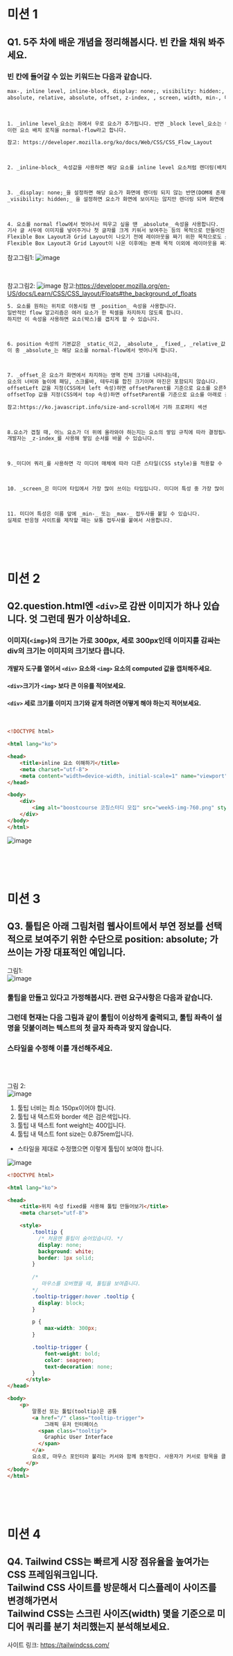 # 미션 1 
## Q1. 5주 차에 배운 개념을 정리해봅시다. 빈 칸을 채워 봐주세요. 
### 빈 칸에 들어갈 수 있는 키워드는 다음과 같습니다.

```HTML
max-, inline level, inline-block, display: none;, visibility: hidden:, float, static, 
absolute, relative, absolute, offset, z-index, , screen, width, min-, 미디어 쿼리, block level, position,fixed,

```

<br>

```html
1. _inline level_요소는 좌에서 우로 요소가 추가됩니다. 반면 _block level_요소는 위에서 아래로 추가됩니다. 
이런 요소 배치 로직을 normal-flow라고 합니다.

참고: https://developer.mozilla.org/ko/docs/Web/CSS/CSS_Flow_Layout

 

2. _inline-block_ 속성값을 사용하면 해당 요소를 inline level 요소처럼 렌더링(배치)하지만 block level 성질을 가질 수 있게 할 수 있습니다.

 

3. _display: none;_을 설정하면 해당 요소가 화면에 렌더링 되지 않는 반면(DOM에 존재하지 않음)
_visibility: hidden;_ 을 설정하면 요소가 화면에 보이지는 않지만 렌더링 되며 화면에 공간을 가지고 있게 됩니다(DOM에 존재함).

 

4. 요소를 normal flow에서 벗어나서 띄우고 싶을 땐 _absolute_ 속성을 사용합니다. 
기사 글 서두에 이미지를 넣어주거나 첫 글자를 크게 키워서 보여주는 등의 목적으로 만들어진 이 속성은 
Flexible Box Layout과 Grid Layout이 나오기 전에 레이아웃을 짜기 위한 목적으로도 쓰였으나, 
Flexible Box Layout과 Grid Layout이 나온 이후에는 본래 목적 이외에 레이아웃을 짜기 위한 목적으로는 잘 쓰이지 않습니다.

```
참고그림1:
![image](https://user-images.githubusercontent.com/68424403/171996997-cc68423a-a0d4-4180-bf5e-f5e72acb6906.png)

<br>

참고그림2:
![image](https://user-images.githubusercontent.com/68424403/171997007-a62520ca-4c9d-4405-99e6-9a6c57a8078d.png)
참고:https://developer.mozilla.org/en-US/docs/Learn/CSS/CSS_layout/Floats#the_background_of_floats

```html
5. 요소를 원하는 위치로 이동시킬 땐 _position_ 속성을 사용합니다. 
일반적인 flow 알고리즘은 여러 요소가 한 픽셀을 차지하지 않도록 합니다. 
하지만 이 속성을 사용하면 요소(박스)를 겹치게 할 수 있습니다.



6. position 속성의 기본값은 _static_이고, _absolute_, _fixed_, _relative_값을 가질 수 있습니다. 
이 중 _absolute_는 해당 요소를 normal-flow에서 벗어나게 합니다.

 

7. _offset_은 요소가 화면에서 차지하는 영역 전체 크기를 나타내는데, 
요소의 너비와 높이에 패딩, 스크롤바, 테두리를 합친 크기이며 마진은 포함되지 않습니다. 
offsetLeft 값을 지정(CSS에서 left 속성)하면 offsetParent를 기준으로 요소를 오른쪽으로 옮길 수 있고, 
offsetTop 값을 지정(CSS에서 top 속성)하면 offsetParent를 기준으로 요소를 아래로 옮길 수 있습니다.

참고:https://ko.javascript.info/size-and-scroll에서 기하 프로퍼티 섹션

 

8.요소가 겹칠 때, 어느 요소가 더 위에 올라와야 하는지는 요소의 쌓임 규칙에 따라 결정됩니다. 
개발자는 _z-index_를 사용해 쌓임 순서를 바꿀 수 있습니다.

 

9._미디어 쿼리_를 사용하면 각 미디어 매체에 따라 다른 스타일(CSS style)을 적용할 수 있습니다.

 

10. _screen_은 미디어 타입에서 가장 많이 쓰이는 타입입니다. 미디어 특성 중 가장 많이 쓰이는 특성은 _width_입니다.

 

11. 미디어 특성은 이름 앞에 _min-_ 또는 _max-_ 접두사를 붙일 수 있습니다. 
실제로 반응형 사이트를 제작할 때는 보통 접두사를 붙여서 사용합니다.
```





<br><br><br>





# 미션 2
## Q2.question.html엔 ```<div>```로 감싼 이미지가 하나 있습니다. 엇 그런데 뭔가 이상하네요.
### 이미지(```<img>```)의 크기는 가로 300px, 세로 300px인데 이미지를 감싸는 div의 크기는 이미지의 크기보다 큽니다.
#### 개발자 도구를 열어서 ```<div>``` 요소와 ```<img>``` 요소의 computed 값을 캡처해주세요.
#### ```<div>```크기가 ```<img>``` 보다 큰 이유를 적어보세요.
#### ```<div>``` 세로 크기를 이미지 크기와 같게 하려면 어떻게 해야 하는지 적어보세요.


<br>

```html
<!DOCTYPE html>

<html lang="ko">

<head>
    <title>inline 요소 이해하기</title>
    <meta charset="utf-8">
    <meta content="width=device-width, initial-scale=1" name="viewport">
</head>

<body>
    <div>
        <img alt="boostcourse 코칭스터디 모집" src="week5-img-760.png" style="height: 300px;">
    </div>
</body>
</html>
```



![image](https://user-images.githubusercontent.com/68424403/171997153-aaf78ffc-3afd-4dec-ba0f-6feccf19fdbc.png)





<br><br><br>






# 미션 3
## Q3. 툴팁은 아래 그림처럼 웹사이트에서 부연 정보를 선택적으로 보여주기 위한 수단으로 position: absolute; 가 쓰이는 가장 대표적인 예입니다.

그림1: <br>
![image](https://user-images.githubusercontent.com/68424403/171997176-eb7419e2-2c7a-44de-96bc-685875ea24fa.png)


### 툴팁을 만들고 있다고 가정해봅시다. 관련 요구사항은 다음과 같습니다. 
### 그런데 현재는 다음 그림과 같이 툴팁이 이상하게 출력되고, 툴팁 좌측이 설명을 덧붙이려는 텍스트의 첫 글자 좌측과 맞지 않습니다. 
### 스타일을 수정해 이를 개선해주세요.


<br><br>

그림 2: <br>
![image](https://user-images.githubusercontent.com/68424403/171997190-61c120e3-6f0e-4b6d-9eef-268f87ef2106.png)


1. 툴팁 너비는 최소 150px이어야 합니다.
2. 툴팁 내 텍스트와 border 색은 검은색입니다.
3. 툴팁 내 텍스트 font weight는 400입니다.
4. 툴팁 내 텍스트 font size는 0.875rem입니다.
* 스타일을 제대로 수정했으면 이렇게 툴팁이 보여야 합니다.


![image](https://user-images.githubusercontent.com/68424403/171997262-45812f78-6f54-4705-9150-fa8804ee99a6.png)




```html
<!DOCTYPE html>

<html lang="ko">

<head>
    <title>위치 속성 fixed를 사용해 툴팁 만들어보기</title>
    <meta charset="utf-8">

    <style>
        .tooltip {
          /* 처음엔 툴팁이 숨어있습니다. */
          display: none;
          background: white;
          border: 1px solid;
        }
        
        /*
           마우스를 오버했을 때, 툴팁을 보여줍니다.
        */
        .tooltip-trigger:hover .tooltip {
          display: block;
        }

        p {
            max-width: 300px;
        }

        .tooltip-trigger {
            font-weight: bold;
            color: seagreen;
            text-decoration: none;
        }
      </style>
</head>

<body>
    <p>
        말풍선 또는 툴팁(tooltip)은 공통  
        <a href="/" class="tooltip-trigger">
            그래픽 유저 인터페이스
          <span class="tooltip">
            Graphic User Interface
          </span>
        </a>
        요소로, 마우스 포인터라 불리는 커서와 함께 동작한다. 사용자가 커서로 항목을 클릭하지 않고 가리키면 조그마한 상자가 항목 위에 나타나서 보충 설명을 보여준다.
      </p>
</body>
</html>
```


<br><br><br>



# 미션 4
## Q4.  Tailwind CSS는 빠르게 시장 점유율을 높여가는 CSS 프레임워크입니다. <br>Tailwind CSS 사이트를 방문해서 디스플레이 사이즈를 변경해가면서 <br>Tailwind CSS는 스크린 사이즈(width) 몇을 기준으로 미디어 쿼리를 분기 처리했는지 분석해보세요.
 
사이트 링크: https://tailwindcss.com/
